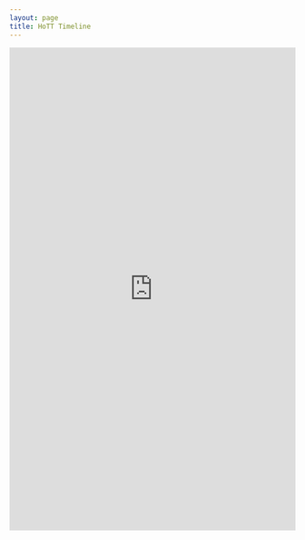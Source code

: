```yaml
---
layout: page
title: HoTT Timeline
---
```

<iframe src='https://cdn.knightlab.com/libs/timeline3/latest/embed/index.html?source=1gp3URp23bPfSYMH0y6S12JZbwF-7nC4anb2kppFB5hA&font=Default&lang=en&initial_zoom=2&height=850&hash_bookmark=true&scale_factor=80&timenav_position=top&start_at_end=true' width='100%' height='850' webkitallowfullscreen mozallowfullscreen allowfullscreen frameborder='0'></iframe>